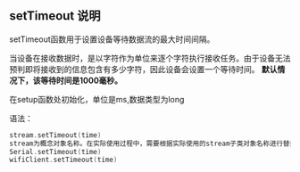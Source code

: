 ## setTimeout 说明
setTimeout函数用于设置设备等待数据流的最大时间间隔。

当设备在接收数据时，是以字符作为单位来逐个字符执行接收任务。由于设备无法预判即将接收到的信息包含有多少字符，因此设备会设置一个等待时间。
**默认情况下，该等待时间是1000毫秒。**

在setup函数处初始化，单位是ms,数据类型为long

语法：
~~~c++
stream.setTimeout(time) 
stream为概念对象名称。在实际使用过程中，需要根据实际使用的stream子类对象名称进行替换。
Serial.setTimeout(time)
wifiClient.setTimeout(time)
~~~